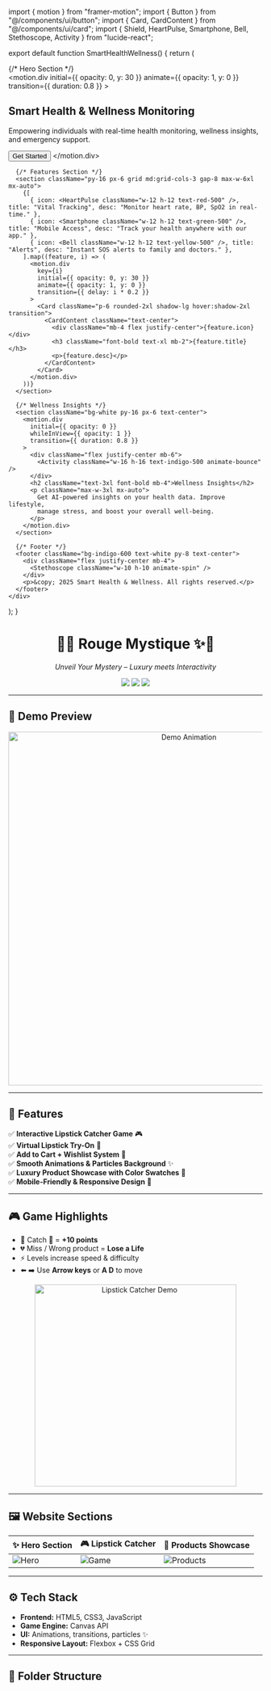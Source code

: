 
import { motion } from "framer-motion";
import { Button } from "@/components/ui/button";
import { Card, CardContent } from "@/components/ui/card";
import { 
  Shield, 
  HeartPulse, 
  Smartphone, 
  Bell, 
  Stethoscope, 
  Activity 
} from "lucide-react";

export default function SmartHealthWellness() {
  return (
    <div className="min-h-screen bg-gradient-to-br from-blue-50 to-indigo-100 text-gray-900">
      {/* Hero Section */}
      <section className="text-center py-20 px-6">
        <motion.div
          initial={{ opacity: 0, y: 30 }}
          animate={{ opacity: 1, y: 0 }}
          transition={{ duration: 0.8 }}
        >
          <div className="flex justify-center mb-6">
            <Shield className="w-20 h-20 text-indigo-600 animate-pulse" />
          </div>
          <h1 className="text-5xl font-extrabold mb-4">
            Smart Health & Wellness Monitoring
          </h1>
          <p className="text-lg max-w-2xl mx-auto mb-6">
            Empowering individuals with real-time health monitoring, wellness insights, 
            and emergency support.
          </p>
          <Button size="lg" className="rounded-2xl shadow-lg">
            Get Started
          </Button>
        </motion.div>
      </section>

      {/* Features Section */}
      <section className="py-16 px-6 grid md:grid-cols-3 gap-8 max-w-6xl mx-auto">
        {[
          { icon: <HeartPulse className="w-12 h-12 text-red-500" />, title: "Vital Tracking", desc: "Monitor heart rate, BP, SpO2 in real-time." },
          { icon: <Smartphone className="w-12 h-12 text-green-500" />, title: "Mobile Access", desc: "Track your health anywhere with our app." },
          { icon: <Bell className="w-12 h-12 text-yellow-500" />, title: "Alerts", desc: "Instant SOS alerts to family and doctors." },
        ].map((feature, i) => (
          <motion.div
            key={i}
            initial={{ opacity: 0, y: 30 }}
            animate={{ opacity: 1, y: 0 }}
            transition={{ delay: i * 0.2 }}
          >
            <Card className="p-6 rounded-2xl shadow-lg hover:shadow-2xl transition">
              <CardContent className="text-center">
                <div className="mb-4 flex justify-center">{feature.icon}</div>
                <h3 className="font-bold text-xl mb-2">{feature.title}</h3>
                <p>{feature.desc}</p>
              </CardContent>
            </Card>
          </motion.div>
        ))}
      </section>

      {/* Wellness Insights */}
      <section className="bg-white py-16 px-6 text-center">
        <motion.div
          initial={{ opacity: 0 }}
          whileInView={{ opacity: 1 }}
          transition={{ duration: 0.8 }}
        >
          <div className="flex justify-center mb-6">
            <Activity className="w-16 h-16 text-indigo-500 animate-bounce" />
          </div>
          <h2 className="text-3xl font-bold mb-4">Wellness Insights</h2>
          <p className="max-w-3xl mx-auto">
            Get AI-powered insights on your health data. Improve lifestyle, 
            manage stress, and boost your overall well-being.
          </p>
        </motion.div>
      </section>

      {/* Footer */}
      <footer className="bg-indigo-600 text-white py-8 text-center">
        <div className="flex justify-center mb-4">
          <Stethoscope className="w-10 h-10 animate-spin" />
        </div>
        <p>&copy; 2025 Smart Health & Wellness. All rights reserved.</p>
      </footer>
    </div>
  );
}
<h1 align="center">💄✨ Rouge Mystique ✨💄</h1>  
<p align="center">
  <em>Unveil Your Mystery – Luxury meets Interactivity</em>
</p>

<p align="center">
  <img src="https://img.shields.io/badge/Frontend-HTML5%20CSS3%20JS-orange?style=for-the-badge&logo=html5" />
  <img src="https://img.shields.io/badge/Game-Canvas%20API-red?style=for-the-badge&logo=javascript" />
  <img src="https://img.shields.io/badge/UI-Responsive%20%26%20Animated-ff69b4?style=for-the-badge&logo=css3" />
</p>

---

## 🌟 Demo Preview  
<p align="center">
  <img src="https://media.giphy.com/media/l3q2RJBQ6C3G7rYrO/giphy.gif" width="700px" alt="Demo Animation" />
</p>

---

## 🚀 Features  

✅ **Interactive Lipstick Catcher Game** 🎮  
✅ **Virtual Lipstick Try-On** 💋  
✅ **Add to Cart + Wishlist System** 🛒  
✅ **Smooth Animations & Particles Background** ✨  
✅ **Luxury Product Showcase with Color Swatches** 🎨  
✅ **Mobile-Friendly & Responsive Design** 📱  

---

## 🎮 Game Highlights  

- 🎯 Catch 💄 = **+10 points**  
- 💔 Miss / Wrong product = **Lose a Life**  
- ⚡ Levels increase speed & difficulty  
- ⬅️ ➡️ Use **Arrow keys** or **A D** to move  

<p align="center">
  <img src="https://media.giphy.com/media/3oriO0OEd9QIDdllqo/giphy.gif" width="400px" alt="Lipstick Catcher Demo" />
</p>

---

## 🖼️ Website Sections  

| ✨ Hero Section | 🎮 Lipstick Catcher | 💎 Products Showcase |
|----------------|--------------------|----------------------|
| ![Hero](https://via.placeholder.com/300x200/ff6b9d/ffffff?text=Hero) | ![Game](https://via.placeholder.com/300x200/ffd93d/000000?text=Game) | ![Products](https://via.placeholder.com/300x200/8b2635/ffffff?text=Products) |

---

## ⚙️ Tech Stack  

- **Frontend:** HTML5, CSS3, JavaScript  
- **Game Engine:** Canvas API  
- **UI:** Animations, transitions, particles ✨  
- **Responsive Layout:** Flexbox + CSS Grid  

---

## 📂 Folder Structure  


